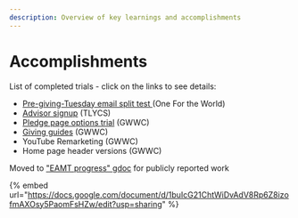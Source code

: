 ```yaml
---
description: Overview of key learnings and accomplishments
---
```


# Accomplishments

List of completed trials - click on the links to see details:

* [Pre-giving-Tuesday email split test ](contexts-and-environments-for-testing/one-for-the-world/pre-giving-tuesday-email-split-test/)(One For the World)
* [Advisor signup](contexts-and-environments-for-testing/tlycs/advisor-signup-portland/) (TLYCS)
* [Pledge page options trial](https://effective-giving-marketing.gitbook.io/untitled/contexts-environments-plans-tests/gwwc/pledge-page-options-trial) (GWWC)
* [Giving guides](contexts-and-environments-for-testing/gwwc/giving-guides-+/) (GWWC)
* YouTube Remarketing (GWWC)
* Home page header versions (GWWC)



Moved to ["EAMT progress" gdoc](https://docs.google.com/document/d/1buIcG21ChtWiDvAdV8Rp6Z8izofmAXOsy5PaomFsHZw/edit?usp=sharing) for publicly reported work

{% embed url="https://docs.google.com/document/d/1buIcG21ChtWiDvAdV8Rp6Z8izofmAXOsy5PaomFsHZw/edit?usp=sharing" %}

